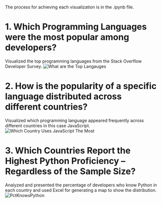 The process for achieving each visualization is in the .ipynb file.

# 1. Which Programming Languages were the most popular among developers?

Visualized the top programming languages from the Stack Overflow Developer Survey.
![What are the Top Langauges](https://github.com/user-attachments/assets/bd5c3c8e-e662-4ad3-b1d5-20117e95ca94)

# 2. How is the popularity of a specific language distributed across different countries?
Visualized which programming language appeared frequently across different countries in this case JavaScript.
![Which Country Uses JavaScript The Most](https://github.com/user-attachments/assets/df429bea-ca69-4708-8ef9-3314ced628b3)

# 3. Which Countries Report the Highest Python Proficiency – Regardless of the Sample Size?
Analyzed and presented the percentage of developers who know Python in each country and used Excel for generating a map to show the distribution.
![PctKnowsPython](https://github.com/user-attachments/assets/7af78fe2-90a2-493c-ad42-5655c57dc768)
